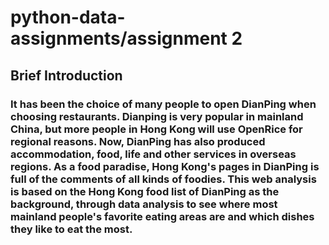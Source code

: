 # python-data-assignments/assignment 2
## Brief Introduction
### It has been the choice of many people to open DianPing when choosing restaurants. Dianping is very popular in mainland China, but more people in Hong Kong will use OpenRice for regional reasons. Now, DianPing has also produced accommodation, food, life and other services in overseas regions. As a food paradise, Hong Kong's pages in DianPing is full of the comments of all kinds of foodies. This web analysis is based on the Hong Kong food list of DianPing as the background, through data analysis to see where most mainland people's favorite eating areas are and which dishes they like to eat the most.
